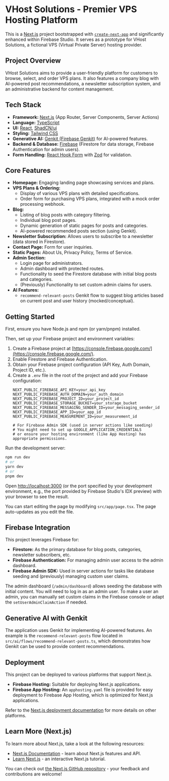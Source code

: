 
# VHost Solutions - Premier VPS Hosting Platform

This is a [Next.js](https://nextjs.org/) project bootstrapped with [`create-next-app`](https://github.com/vercel/next.js/tree/canary/packages/create-next-app) and significantly enhanced within Firebase Studio. It serves as a prototype for VHost Solutions, a fictional VPS (Virtual Private Server) hosting provider.

## Project Overview

VHost Solutions aims to provide a user-friendly platform for customers to browse, select, and order VPS plans. It also features a company blog with AI-powered post recommendations, a newsletter subscription system, and an administrative backend for content management.

## Tech Stack

*   **Framework:** [Next.js](https://nextjs.org/) (App Router, Server Components, Server Actions)
*   **Language:** [TypeScript](https://www.typescriptlang.org/)
*   **UI:** [React](https://reactjs.org/), [ShadCN/ui](https://ui.shadcn.com/)
*   **Styling:** [Tailwind CSS](https://tailwindcss.com/)
*   **Generative AI:** [Genkit (Firebase Genkit)](https://firebase.google.com/docs/genkit) for AI-powered features.
*   **Backend & Database:** [Firebase](https://firebase.google.com/) (Firestore for data storage, Firebase Authentication for admin users).
*   **Form Handling:** [React Hook Form](https://react-hook-form.com/) with [Zod](https://zod.dev/) for validation.

## Core Features

*   **Homepage:** Engaging landing page showcasing services and plans.
*   **VPS Plans & Ordering:**
    *   Display of various VPS plans with detailed specifications.
    *   Order form for purchasing VPS plans, integrated with a mock order processing webhook.
*   **Blog:**
    *   Listing of blog posts with category filtering.
    *   Individual blog post pages.
    *   Dynamic generation of static pages for posts and categories.
    *   AI-powered recommended posts section (using Genkit).
*   **Newsletter Subscription:** Allows users to subscribe to a newsletter (data stored in Firestore).
*   **Contact Page:** Form for user inquiries.
*   **Static Pages:** About Us, Privacy Policy, Terms of Service.
*   **Admin Section:**
    *   Login page for administrators.
    *   Admin dashboard with protected routes.
    *   Functionality to seed the Firestore database with initial blog posts and categories.
    *   (Previously) Functionality to set custom admin claims for users.
*   **AI Features:**
    *   `recommend-relevant-posts` Genkit flow to suggest blog articles based on current post and user history (mocked/conceptual).

## Getting Started

First, ensure you have Node.js and npm (or yarn/pnpm) installed.

Then, set up your Firebase project and environment variables:
1.  Create a Firebase project at [https://console.firebase.google.com/](https://console.firebase.google.com/).
2.  Enable Firestore and Firebase Authentication.
3.  Obtain your Firebase project configuration (API Key, Auth Domain, Project ID, etc.).
4.  Create a `.env` file in the root of the project and add your Firebase configuration:
    ```env
    NEXT_PUBLIC_FIREBASE_API_KEY=your_api_key
    NEXT_PUBLIC_FIREBASE_AUTH_DOMAIN=your_auth_domain
    NEXT_PUBLIC_FIREBASE_PROJECT_ID=your_project_id
    NEXT_PUBLIC_FIREBASE_STORAGE_BUCKET=your_storage_bucket
    NEXT_PUBLIC_FIREBASE_MESSAGING_SENDER_ID=your_messaging_sender_id
    NEXT_PUBLIC_FIREBASE_APP_ID=your_app_id
    NEXT_PUBLIC_FIREBASE_MEASUREMENT_ID=your_measurement_id

    # For Firebase Admin SDK (used in server actions like seeding)
    # You might need to set up GOOGLE_APPLICATION_CREDENTIALS
    # or ensure your hosting environment (like App Hosting) has appropriate permissions.
    ```

Run the development server:

```bash
npm run dev
# or
yarn dev
# or
pnpm dev
```

Open [http://localhost:3000](http://localhost:3000) (or the port specified by your development environment, e.g., the port provided by Firebase Studio's IDX preview) with your browser to see the result.

You can start editing the page by modifying `src/app/page.tsx`. The page auto-updates as you edit the file.

## Firebase Integration

This project leverages Firebase for:
*   **Firestore:** As the primary database for blog posts, categories, newsletter subscribers, etc.
*   **Firebase Authentication:** For managing admin user access to the admin dashboard.
*   **Firebase Admin SDK:** Used in server actions for tasks like database seeding and (previously) managing custom user claims.

The admin dashboard (`/admin/dashboard`) allows seeding the database with initial content. You will need to log in as an admin user. To make a user an admin, you can manually set custom claims in the Firebase console or adapt the `setUserAdminClaimAction` if needed.

## Generative AI with Genkit

The application uses Genkit for implementing AI-powered features. An example is the `recommend-relevant-posts` flow located in `src/ai/flows/recommend-relevant-posts.ts`, which demonstrates how Genkit can be used to provide content recommendations.

## Deployment

This project can be deployed to various platforms that support Next.js.
*   **Firebase Hosting:** Suitable for deploying Next.js applications.
*   **Firebase App Hosting:** An `apphosting.yaml` file is provided for easy deployment to Firebase App Hosting, which is optimized for Next.js applications.

Refer to the [Next.js deployment documentation](https://nextjs.org/docs/deployment) for more details on other platforms.

## Learn More (Next.js)

To learn more about Next.js, take a look at the following resources:

- [Next.js Documentation](https://nextjs.org/docs) - learn about Next.js features and API.
- [Learn Next.js](https://nextjs.org/learn) - an interactive Next.js tutorial.

You can check out [the Next.js GitHub repository](https://github.com/vercel/next.js/) - your feedback and contributions are welcome!
